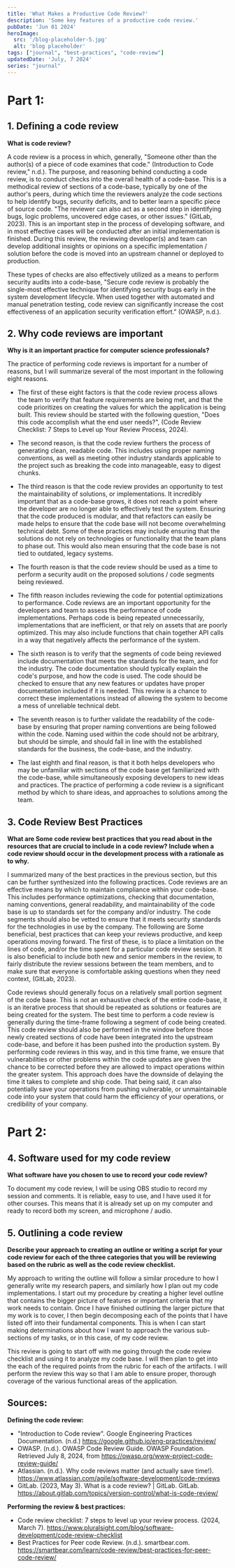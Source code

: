 ```yaml
---
title: 'What Makes a Productive Code Review?'
description: 'Some key features of a productive code review.'
pubDate: 'Jun 01 2024'
heroImage: 
  src: '/blog-placeholder-5.jpg'
  alt: 'blog placeholder'
tags: ["journal", "best-practices", "code-review"]
updatedDate: 'July, 7 2024'
series: "journal"
---
```



# Part 1:

## 1. Defining a code review

**What is code review?**


A code review is a process in which, generally, "Someone other than the author(s) of a piece of code examines that code." (Introduction to Code review," n.d.). The purpose, and reasoning behind conducting a code review, is to conduct checks into the overall health of a code-base. This is a methodical review of sections of a code-base, typically by one of the author's peers, during which time the reviewers analyze the code sections to help identify bugs, security deficits, and to better learn a specific piece of source code. "The reviewer can also act as a second step in identifying bugs, logic problems, uncovered edge cases, or other issues." (GitLab, 2023). This is an important step in the process of developing software, and in most effective cases will be conducted after an initial implementation is finished. During this review, the reviewing developer(s) and team can develop additional insights or opinions on a specific implementation / solution before the code is moved into an upstream channel or deployed to production. 
	 
These types of checks are also effectively utilized as a means to perform security audits into a code-base, "Secure code review is probably the single-most effective technique for identifying security bugs early in the system development lifecycle. When used together with automated and manual penetration testing, code review can significantly increase the cost effectiveness of an application security verification effort." (OWASP, n.d.). 

## 2. Why code reviews are important

**Why is it an important practice for computer science professionals?**


The practice of performing code reviews is important for a number of reasons, but I will summarize several of the most important in the following eight reasons.

- The first of these eight factors is that the code review process allows the team to verify that feature requirements are being met, and that the code prioritizes on creating the values for which the application is being built. This review should be started with the following question, "Does this code accomplish what the end user needs?", (Code Review Checklist: 7 Steps to Level up Your Review Process, 2024). 
	
- The second reason, is that the code review furthers the process of generating clean, readable code. This includes using proper naming conventions, as well as meeting other industry standards applicable to the project such as breaking the code into manageable, easy to digest chunks.
	
- The third reason is that the code review provides an opportunity to test the maintainability of solutions, or implementations. It incredibly important that as a code-base grows, it does not reach a point where the developer are no longer able to effectively test the system. Ensuring that the code produced is modular, and that refactors can easily be made helps to ensure that the code base will not become overwhelming technical debt. Some of these practices may include ensuring that the solutions do not rely on technologies or functionality that the team plans to phase out. This would also mean ensuring that the code base is not tied to outdated, legacy systems. 
	
- The fourth reason is that the code review should be used as a time to perform a security audit on the proposed solutions / code segments being reviewed. 
	
- The fifth reason includes reviewing the code for potential optimizations to performance. Code reviews are an important opportunity for the developers and team to assess the performance of code implementations. Perhaps code is being repeated unnecessarily, implementations that are inefficient, or that rely on assets that are poorly optimized. This may also include functions that chain together API calls in a way that negatively affects the performance of the system. 
	
- The sixth reason is to verify that the segments of code being reviewed include documentation that meets the standards for the team, and for the industry. The code documentation should typically explain the code's purpose, and how the code is used. The code should be checked to ensure that any new features or updates have proper documentation included if it is needed. This review is a chance to correct these implementations instead of allowing the system to become a mess of unreliable technical debt.
	
- The seventh reason is to further validate the readability of the code-base by ensuring that proper naming conventions are being followed within the code. Naming used within the code should not be arbitrary, but should be simple, and should fall in line with the established standards for the business, the code-base, and the industry. 

- The last eighth and final reason, is that it both helps developers who may be unfamiliar with sections of the code base get familiarized with the code-base, while simultaneously exposing developers to new ideas and practices. The practice of performing a code review is a significant method by which to share ideas, and approaches to solutions among the team. 



## 3. Code Review Best Practices

**What are Some code review best practices that you read about in the resources that are crucial to include in a code review? Include when a code review should occur in the development process with a rationale as to why.**
	
I summarized many of the best practices in the previous section, but this can be further synthesized into the following practices. Code reviews are an effective means by which to maintain compliance within your code-base. This includes performance optimizations, checking that documentation, naming conventions, general readability, and maintainability of the code base is up to standards set for the company and/or industry. The code segments should also be vetted to ensure that it meets security standards for the technologies in use by the company. The following are Some beneficial, best practices that can keep your reviews productive, and keep operations moving forward. The first of these, is to place a limitation on the lines of code, and/or the time spent for a particular code review session. It is also beneficial to include both new and senior members in the review, to fairly distribute the review sessions between the team members, and to make sure that everyone is comfortable asking questions when they need context,  (GitLab, 2023).
		
Code reviews should generally focus on a relatively small portion segment of the code base. This is not an exhaustive check of the entire code-base, it is an iterative process that should be repeated as solutions or features are being created for the system. The best time to perform a code review is generally during the time-frame following a segment of code being created. This code review should also be performed in the window before those newly created sections of code have been integrated into the upstream code-base, and before it has been pushed into the production system. By performing code reviews in this way, and in this time frame, we ensure that vulnerabilities or other problems within the code updates are given the chance to be corrected before they are allowed to impact operations within the greater system. This approach does have the downside of delaying the time it takes to complete and ship code. That being said, it can also potentially save your operations from pushing vulnerable, or unmaintainable code into your system that could harm the efficiency of your operations, or credibility of your company. 

# Part 2:


## 4. Software used for my code review

**What software have you chosen to use to record your code review?** 

To document my code review, I will be using OBS studio to record my session and comments. It is reliable, easy to use, and I have used it for other courses. This means that it is already set up on my computer and ready to record both my screen, and microphone / audio.

## 5. Outlining a code review

**Describe your approach to creating an outline or writing a script for your code review for each of the three categories that you will be reviewing based on the rubric as well as the code review checklist.**

My approach to writing the outline will follow a similar procedure to how I generally write my research papers, and similarly how I plan out my code implementations. I start out my procedure by creating a higher level outline that contains the bigger picture of features or important criteria that my work needs to contain. Once I have finished outlining the larger picture that my work is to cover, I then begin decomposing each of the points that I have listed off into their fundamental components. This is when I can start making determinations about how I want to approach the various sub-sections of my tasks, or in this case, of my code review. 

This review is going to start off with me going through the code review checklist and using it to analyze my code base. I will then plan to get into the each of the required points from the rubric for each of the artifacts. I will perform the review this way so that I am able to ensure proper, thorough coverage of the various functional areas of the application.


## Sources:

**Defining the code review:**
- "Introduction to Code review". Google Engineering Practices Documentation. (n.d.) https://google.github.io/eng-practices/review/
- OWASP. (n.d.). OWASP Code Review Guide. OWASP Foundation. Retrieved July 8, 2024, from https://owasp.org/www-project-code-review-guide/
- Atlassian. (n.d.). Why code reviews matter (and actually save time!). https://www.atlassian.com/agile/software-development/code-reviews
- GitLab. (2023, May 3). What is a code review? | GitLab. GitLab. https://about.gitlab.com/topics/version-control/what-is-code-review/

**Performing the review & best practices:**
- Code review checklist: 7 steps to level up your review process. (2024, March 7). https://www.pluralsight.com/blog/software-development/code-review-checklist
- Best Practices for Peer code Review. (n.d.). smartbear.com. https://smartbear.com/learn/code-review/best-practices-for-peer-code-review/
